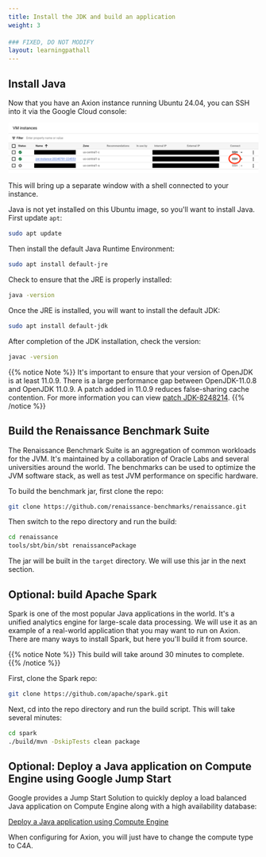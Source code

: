 ```yaml
---
title: Install the JDK and build an application
weight: 3

### FIXED, DO NOT MODIFY
layout: learningpathall
---
```


## Install Java

Now that you have an Axion instance running Ubuntu 24.04, you can SSH into it via the Google Cloud console:

![click the console button to SSH to the machine](ssh.png)

This will bring up a separate window with a shell connected to your instance.

Java is not yet installed on this Ubuntu image, so you'll want to install Java. First update `apt`:

```bash
sudo apt update
```

Then install the default Java Runtime Environment:

```bash
sudo apt install default-jre
```

Check to ensure that the JRE is properly installed:


```bash
java -version
```

Once the JRE is installed, you will want to install the default JDK:

```bash
sudo apt install default-jdk
```

After completion of the JDK installation, check the version:

```bash
javac -version
```

{{% notice Note %}}
It's important to ensure that your version of OpenJDK is at least 11.0.9. There is a large performance gap between OpenJDK-11.0.8 and OpenJDK 11.0.9. A patch added in 11.0.9 reduces false-sharing cache contention. For more information you can view [patch JDK-8248214](https://bugs.openjdk.org/browse/JDK-8248214).
{{% /notice %}}

## Build the Renaissance Benchmark Suite

The Renaissance Benchmark Suite is an aggregation of common workloads for the JVM. It's maintained by a collaboration of Oracle Labs and several universities around the world. The benchmarks can be used to optimize the JVM software stack, as well as test JVM performance on specific hardware.

To build the benchmark jar, first clone the repo:

```bash
git clone https://github.com/renaissance-benchmarks/renaissance.git
```

Then switch to the repo directory and run the build:

```bash
cd renaissance
tools/sbt/bin/sbt renaissancePackage
```

The jar will be built in the `target` directory. We will use this jar in the next section.


## Optional: build Apache Spark

Spark is one of the most popular Java applications in the world. It's a unified analytics engine for large-scale data processing. We will use it as an example of a real-world application that you may want to run on Axion. There are many ways to install Spark, but here you'll build it from source.

{{% notice Note %}}
This build will take around 30 minutes to complete.
{{% /notice %}}


First, clone the Spark repo:

```bash
git clone https://github.com/apache/spark.git
```

Next, cd into the repo directory and run the build script. This will take several minutes:

```bash
cd spark
./build/mvn -DskipTests clean package
```

## Optional: Deploy a Java application on Compute Engine using Google Jump Start

Google provides a Jump Start Solution to quickly deploy a load balanced Java application on Compute Engine along with a high availability database:

[Deploy a Java application using Compute Engine](https://cloud.google.com/architecture/application-development/java-app-gce)

When configuring for Axion, you will just have to change the compute type to C4A.

